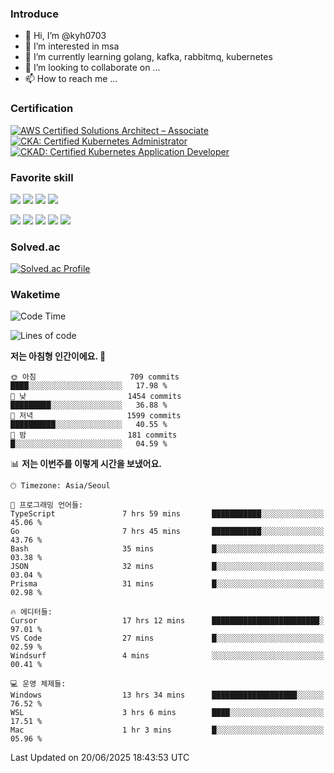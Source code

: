 ### Introduce

<!---
kyh0703/kyh0703 is a ✨ special ✨ repository because its `README.md` (this file) appears on your GitHub profile.
You can click the Preview link to take a look at your changes.
--->

- 👋 Hi, I’m @kyh0703
- 👀 I’m interested in msa
- 🌱 I’m currently learning golang, kafka, rabbitmq, kubernetes
- 💞️ I’m looking to collaborate on ...
- 📫 How to reach me ...

### Certification

<!--START_SECTION:badges-->
[![AWS Certified Solutions Architect – Associate](https://images.credly.com/size/110x110/images/0e284c3f-5164-4b21-8660-0d84737941bc/image.png)](http://www.credly.com/badges/09892086-1381-46b2-bf2d-b67c96fef65f "AWS Certified Solutions Architect – Associate")
[![CKA: Certified Kubernetes Administrator](https://images.credly.com/size/110x110/images/8b8ed108-e77d-4396-ac59-2504583b9d54/cka_from_cncfsite__281_29.png)](http://www.credly.com/badges/fdcd089e-c598-4c77-8383-73de53513b4b "CKA: Certified Kubernetes Administrator")
[![CKAD: Certified Kubernetes Application Developer](https://images.credly.com/size/110x110/images/cc8adc83-1dc6-4d57-8e20-22171247e052/blob)](http://www.credly.com/badges/d01db81e-fc4f-489b-bd4f-3439d9fe33aa "CKAD: Certified Kubernetes Application Developer")
<!--END_SECTION:badges-->

### Favorite skill

<img src="https://img.shields.io/badge/C-000000?style=flat&logo=c&logoColor=A8B9CC" /> <img src="https://img.shields.io/badge/C++-000000?style=flat&logo=c%2B%2B&logoColor=00599C" /> <img src="https://img.shields.io/badge/Go-000000?style=flat&logo=go&logoColor=00ADD8" /> <img src="https://img.shields.io/badge/nodejs-000000?style=flat&logo=node.js&logoColor=A8B9CC" />

<img src="https://img.shields.io/badge/Docker-000000?style=flat&logo=docker&logoColor=2496ED"/> <img src="https://img.shields.io/badge/Kubernetes-000000?style=flat&logo=kubernetes&logoColor=326CE5"/> <img src="https://img.shields.io/badge/rancher-000000?style=flat&logo=rancher&logoColor=0075A8"/> <img src="https://img.shields.io/badge/harbor-000000?style=flat&logo=harbor&logoColor=60B932"/> <img src="https://img.shields.io/badge/ceph-000000?style=flat&logo=ceph&logoColor=EF5C55"/>

### Solved.ac

[![Solved.ac Profile](http://mazassumnida.wtf/api/generate_badge?boj=kyh0703)](https://solved.ac/kyh0703)

### Waketime

<!--START_SECTION:waka-->
![Code Time](http://img.shields.io/badge/Code%20Time-4%2C337%20hrs%209%20mins-blue)

![Lines of code](https://img.shields.io/badge/%EC%A0%80%EB%8A%94%20%EC%97%AC%ED%83%9C%EA%B9%8C%EC%A7%80%20-7.3%20million%20%EC%A4%84%EC%9D%98%20%EC%BD%94%EB%93%9C%EB%A5%BC%20%EC%9E%91%EC%84%B1%ED%96%88%EC%96%B4%EC%9A%94.-blue)

**저는 아침형 인간이에요. 🐤** 

```text
🌞 아침                     709 commits         ████░░░░░░░░░░░░░░░░░░░░░   17.98 % 
🌆 낮　                     1454 commits        █████████░░░░░░░░░░░░░░░░   36.88 % 
🌃 저녁                     1599 commits        ██████████░░░░░░░░░░░░░░░   40.55 % 
🌙 밤　                     181 commits         █░░░░░░░░░░░░░░░░░░░░░░░░   04.59 % 
```


📊 **저는 이번주를 이렇게 시간을 보냈어요.** 

```text
🕑︎ Timezone: Asia/Seoul

💬 프로그래밍 언어들: 
TypeScript               7 hrs 59 mins       ███████████░░░░░░░░░░░░░░   45.06 % 
Go                       7 hrs 45 mins       ███████████░░░░░░░░░░░░░░   43.76 % 
Bash                     35 mins             █░░░░░░░░░░░░░░░░░░░░░░░░   03.38 % 
JSON                     32 mins             █░░░░░░░░░░░░░░░░░░░░░░░░   03.04 % 
Prisma                   31 mins             █░░░░░░░░░░░░░░░░░░░░░░░░   02.98 % 

🔥 에디터들: 
Cursor                   17 hrs 12 mins      ████████████████████████░   97.01 % 
VS Code                  27 mins             █░░░░░░░░░░░░░░░░░░░░░░░░   02.59 % 
Windsurf                 4 mins              ░░░░░░░░░░░░░░░░░░░░░░░░░   00.41 % 

💻 운영 체제들: 
Windows                  13 hrs 34 mins      ███████████████████░░░░░░   76.52 % 
WSL                      3 hrs 6 mins        ████░░░░░░░░░░░░░░░░░░░░░   17.51 % 
Mac                      1 hr 3 mins         █░░░░░░░░░░░░░░░░░░░░░░░░   05.96 % 
```


 Last Updated on 20/06/2025 18:43:53 UTC
<!--END_SECTION:waka-->
